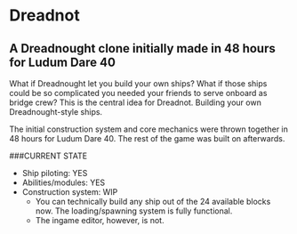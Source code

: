 # Dreadnot
## A Dreadnought clone initially made in 48 hours for Ludum Dare 40
What if Dreadnought let you build your own ships?  What if those ships could be so complicated you needed your friends to serve onboard as bridge crew?  This is the central idea for Dreadnot.  Building your own Dreadnought-style ships.

The initial construction system and core mechanics were thrown together in 48 hours for Ludum Dare 40.  The rest of the game was built on afterwards.

###CURRENT STATE
 * Ship piloting: YES
 * Abilities/modules: YES
 * Construction system: WIP
   * You can technically build any ship out of the 24 available blocks now.  The loading/spawning system is fully functional.
   * The ingame editor, however, is not.
